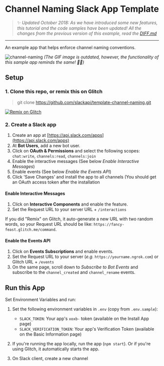 # Channel Naming Slack App Template


> :sparkles: *Updated October 2018: As we have introduced some new features, this tutorial and the code samples have been updated! All the changes from the previous version of this example, read the [DIFF.md](DIFF.md)*


---

An example app that helps enforce channel naming conventions.

![channel-naming](https://user-images.githubusercontent.com/700173/27057518-6b4a6d64-4f81-11e7-853c-702c803a95ee.gif)
*(The GIF image is outdated, however, the functionality of this sample app reminds the same! 🙇‍♀️)*

## Setup

### 1. Clone this repo, or remix this on Glitch

> git clone https://github.com/slackapi/template-channel-naming.git

[![Remix on Glitch](https://cdn.glitch.com/2703baf2-b643-4da7-ab91-7ee2a2d00b5b%2Fremix-button.svg)](https://glitch.com/edit/#!/remix/slack-channel-naming-blueprint)

### 2. Create a Slack app

1. Create an app at [https://api.slack.com/apps](https://api.slack.com/apps)
1. At **Bot Users**, add a new bot user.
1. Click on **OAuth & Permissions** and select the following scopes: `chat:write`, `channels:read`, `channels:join`
1. Enable the interactive messages (See below *Enable Interactive Messages*)
1. Enable events (See below *Enable the Events API*)
1. Click 'Save Changes' and install the app to all channels (You should get an OAuth access token after the installation

#### Enable Interactive Messages
1. Click on **Interactive Components** and enable the feature.
1. Set the Request URL to your server URL + `/interactions`

If you did "Remix" on Glitch, it auto-generate a new URL with two random words, so your Request URL should be like: `https://fancy-feast.glitch.me/command`. 

#### Enable the Events API
1. Click on **Events Subscriptions** and enable events.
1. Set the Request URL to your server (*e.g.* `https://yourname.ngrok.com`) or Glitch URL + `/events`
1. On the same page, scroll down to *Subscribe to Bot Events* and subscribe to the `channel_created` and `channel_rename` events.


## Run this App

Set Environment Variables and run:

1. Set the following environment variables in `.env` (copy from `.env.sample`):
    * `SLACK_TOKEN`: Your app's `xoxb-` token (available on the Install App page)
    * `SLACK_VERIFICATION_TOKEN`: Your app's Verification Token (available on the Basic Information page)
1. If you're running the app locally, run the app (`npm start`). Or if you're using Glitch, it automatically starts the app.

1. On Slack client, create a new channel
